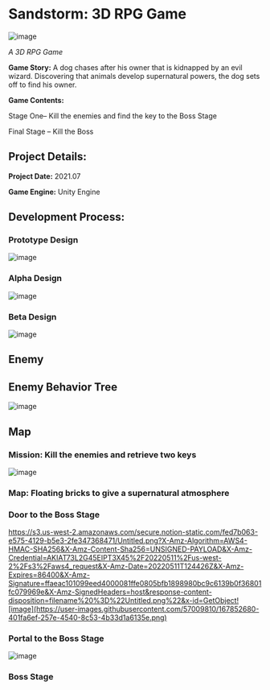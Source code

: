 # Sandstorm: 3D RPG Game

![image](https://user-images.githubusercontent.com/57009810/161730230-d6221867-0132-483c-9224-a1ae329204ec.png)

_A 3D RPG Game_

**Game Story:** A dog chases after his owner that is kidnapped by an evil wizard. Discovering that animals develop supernatural powers, the dog sets off to find his owner.  


**Game Contents:** 

Stage One– Kill the enemies and find the key to the Boss Stage

Final Stage – Kill the Boss

<h2>Project Details:</h2>

**Project Date:** 2021.07

**Game Engine:** Unity Engine

<h2>Development Process:</h2>

<h3>Prototype Design</h3>

![image](https://user-images.githubusercontent.com/57009810/161484052-5367986c-4241-4c5e-a015-275bf734a32f.png)

<h3>Alpha Design</h3>

![image](https://user-images.githubusercontent.com/57009810/161484333-45a946f8-83d0-41b2-a88e-317e465198bf.png)

<h3>Beta Design</h3>

![image](https://user-images.githubusercontent.com/57009810/161484498-d7b0ec1c-a44f-4858-8a0c-101d8cb31113.png)

<h2>Enemy</h2>




<h2>Enemy Behavior Tree</h2>

![image](https://user-images.githubusercontent.com/57009810/161484567-f04e79ca-ba47-4917-93b9-08c21cae4b32.png)


<h2>Map</h2>

<h3>Mission: Kill the enemies and retrieve two keys</h3>

![image](https://user-images.githubusercontent.com/57009810/161485067-4f4ab273-58f1-4286-b0a2-7409329867c7.png)

<h3>Map: Floating bricks to give a supernatural atmosphere</h3>



<h3>Door to the Boss Stage</h3>

https://s3.us-west-2.amazonaws.com/secure.notion-static.com/fed7b063-e575-4129-b5e3-2fe347368471/Untitled.png?X-Amz-Algorithm=AWS4-HMAC-SHA256&X-Amz-Content-Sha256=UNSIGNED-PAYLOAD&X-Amz-Credential=AKIAT73L2G45EIPT3X45%2F20220511%2Fus-west-2%2Fs3%2Faws4_request&X-Amz-Date=20220511T124426Z&X-Amz-Expires=86400&X-Amz-Signature=ffaeac101099eed4000081ffe0805bfb1898980bc9c6139b0f36801fc079969e&X-Amz-SignedHeaders=host&response-content-disposition=filename%20%3D%22Untitled.png%22&x-id=GetObject![image](https://user-images.githubusercontent.com/57009810/167852680-401fa6ef-257e-4540-8c53-4b33d1a6135e.png)

<h3>Portal to the Boss Stage</h3>

![image](https://user-images.githubusercontent.com/57009810/161730623-17762787-85bf-48c0-a86b-3c0fa8e35d60.png)

<h3>Boss Stage</h3>



